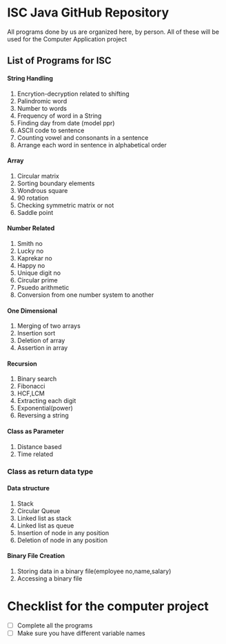 # ISC Java GitHub Repository
  All programs done by us are organized here, by person. All of these will be used for the Computer Application project
## List of Programs for ISC
#### String Handling

  1. Encrytion-decryption related to shifting
  2. Palindromic word
  3. Number to words
  4. Frequency of word in a String
  5. Finding day from date (model ppr)
  6. ASCII code to sentence
  7. Counting vowel and consonants in a sentence
  7. Arrange each word in sentence in alphabetical order

#### Array

  1. Circular matrix
  2. Sorting boundary elements
  3. Wondrous square
  3. 90 rotation
  4. Checking symmetric matrix or not
  5. Saddle point

#### Number Related

  1. Smith no
  2. Lucky no
  3. Kaprekar no
  4. Happy no
  5. Unique digit no
  6. Circular prime
  7. Psuedo arithmetic
  8. Conversion from one number system to another

#### One Dimensional 

  1. Merging of two arrays
  2. Insertion sort
  3. Deletion of array
  4. Assertion in array

#### Recursion

  1. Binary search
  2. Fibonacci
  3. HCF,LCM
  4. Extracting each digit
  5. Exponential(power)
  6. Reversing a string

#### Class as Parameter

  1. Distance based
  2. Time related

### Class as return data type

#### Data structure

  1. Stack
  2. Circular Queue
  3. Linked list as stack
  4. Linked list as queue
  5. Insertion of node in any position
  6. Deletion of node in any position

#### Binary File Creation

  1. Storing data in a binary file(employee no,name,salary)
  2. Accessing a binary file

# Checklist for the computer project
 - [ ] Complete all the programs 
 - [ ] Make sure you have different variable names
